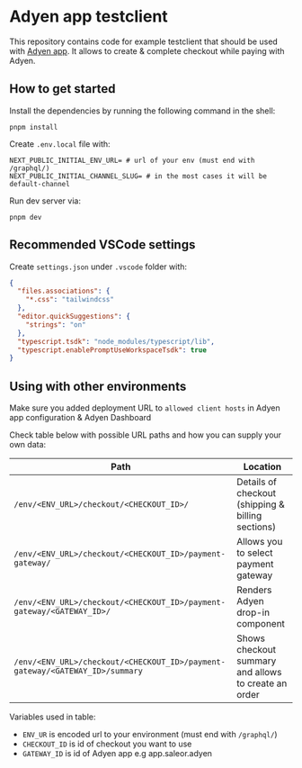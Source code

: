 # Adyen app testclient

This repository contains code for example testclient that should be used with [Adyen app](https://github.com/saleor/saleor-app-payment-adyen). It allows to create & complete checkout while paying with Adyen.

## How to get started

Install the dependencies by running the following command in the shell:

```shell
pnpm install
```

Create `.env.local` file with:

```
NEXT_PUBLIC_INITIAL_ENV_URL= # url of your env (must end with /graphql/)
NEXT_PUBLIC_INITIAL_CHANNEL_SLUG= # in the most cases it will be default-channel
```

Run dev server via:

```shell
pnpm dev
```

## Recommended VSCode settings

Create `settings.json` under `.vscode` folder with:

```json
{
  "files.associations": {
    "*.css": "tailwindcss"
  },
  "editor.quickSuggestions": {
    "strings": "on"
  },
  "typescript.tsdk": "node_modules/typescript/lib",
  "typescript.enablePromptUseWorkspaceTsdk": true
}
```

## Using with other environments

Make sure you added deployment URL to `allowed client hosts` in Adyen app configuration & Adyen Dashboard

Check table below with possible URL paths and how you can supply your own data:

| Path                                                                         | Location                                             |
| ---------------------------------------------------------------------------- | ---------------------------------------------------- |
| `/env/<ENV_URL>/checkout/<CHECKOUT_ID>/`                                     | Details of checkout (shipping & billing sections)    |
| `/env/<ENV_URL>/checkout/<CHECKOUT_ID>/payment-gateway/`                     | Allows you to select payment gateway                 |
| `/env/<ENV_URL>/checkout/<CHECKOUT_ID>/payment-gateway/<GATEWAY_ID>/`        | Renders Adyen drop-in component                      |
| `/env/<ENV_URL>/checkout/<CHECKOUT_ID>/payment-gateway/<GATEWAY_ID>/summary` | Shows checkout summary and allows to create an order |

Variables used in table:

- `ENV_UR` is encoded url to your environment (must end with `/graphql/`)
- `CHECKOUT_ID` is id of checkout you want to use
- `GATEWAY_ID` is id of Adyen app e.g app.saleor.adyen
